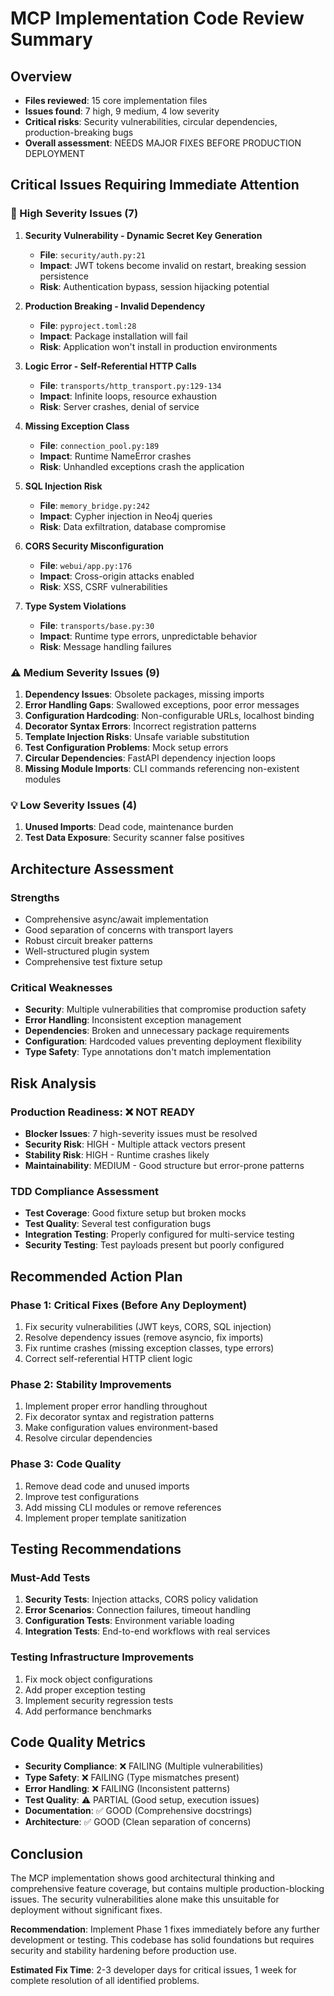 # MCP Implementation Code Review Summary

## Overview
- **Files reviewed**: 15 core implementation files
- **Issues found**: 7 high, 9 medium, 4 low severity
- **Critical risks**: Security vulnerabilities, circular dependencies, production-breaking bugs
- **Overall assessment**: NEEDS MAJOR FIXES BEFORE PRODUCTION DEPLOYMENT

## Critical Issues Requiring Immediate Attention

### 🚨 High Severity Issues (7)

1. **Security Vulnerability - Dynamic Secret Key Generation**
   - **File**: `security/auth.py:21`
   - **Impact**: JWT tokens become invalid on restart, breaking session persistence
   - **Risk**: Authentication bypass, session hijacking potential

2. **Production Breaking - Invalid Dependency**
   - **File**: `pyproject.toml:28`
   - **Impact**: Package installation will fail
   - **Risk**: Application won't install in production environments

3. **Logic Error - Self-Referential HTTP Calls**
   - **File**: `transports/http_transport.py:129-134`
   - **Impact**: Infinite loops, resource exhaustion
   - **Risk**: Server crashes, denial of service

4. **Missing Exception Class**
   - **File**: `connection_pool.py:189`
   - **Impact**: Runtime NameError crashes
   - **Risk**: Unhandled exceptions crash the application

5. **SQL Injection Risk**
   - **File**: `memory_bridge.py:242`
   - **Impact**: Cypher injection in Neo4j queries
   - **Risk**: Data exfiltration, database compromise

6. **CORS Security Misconfiguration**
   - **File**: `webui/app.py:176`
   - **Impact**: Cross-origin attacks enabled
   - **Risk**: XSS, CSRF vulnerabilities

7. **Type System Violations**
   - **File**: `transports/base.py:30`
   - **Impact**: Runtime type errors, unpredictable behavior
   - **Risk**: Message handling failures

### ⚠️ Medium Severity Issues (9)

1. **Dependency Issues**: Obsolete packages, missing imports
2. **Error Handling Gaps**: Swallowed exceptions, poor error messages
3. **Configuration Hardcoding**: Non-configurable URLs, localhost binding
4. **Decorator Syntax Errors**: Incorrect registration patterns
5. **Template Injection Risks**: Unsafe variable substitution
6. **Test Configuration Problems**: Mock setup errors
7. **Circular Dependencies**: FastAPI dependency injection loops
8. **Missing Module Imports**: CLI commands referencing non-existent modules

### 💡 Low Severity Issues (4)

1. **Unused Imports**: Dead code, maintenance burden
2. **Test Data Exposure**: Security scanner false positives

## Architecture Assessment

### Strengths
- Comprehensive async/await implementation
- Good separation of concerns with transport layers
- Robust circuit breaker patterns
- Well-structured plugin system
- Comprehensive test fixture setup

### Critical Weaknesses
- **Security**: Multiple vulnerabilities that compromise production safety
- **Error Handling**: Inconsistent exception management
- **Dependencies**: Broken and unnecessary package requirements
- **Configuration**: Hardcoded values preventing deployment flexibility
- **Type Safety**: Type annotations don't match implementation

## Risk Analysis

### Production Readiness: ❌ NOT READY
- **Blocker Issues**: 7 high-severity issues must be resolved
- **Security Risk**: HIGH - Multiple attack vectors present
- **Stability Risk**: HIGH - Runtime crashes likely
- **Maintainability**: MEDIUM - Good structure but error-prone patterns

### TDD Compliance Assessment
- **Test Coverage**: Good fixture setup but broken mocks
- **Test Quality**: Several test configuration bugs
- **Integration Testing**: Properly configured for multi-service testing
- **Security Testing**: Test payloads present but poorly configured

## Recommended Action Plan

### Phase 1: Critical Fixes (Before Any Deployment)
1. Fix security vulnerabilities (JWT keys, CORS, SQL injection)
2. Resolve dependency issues (remove asyncio, fix imports)
3. Fix runtime crashes (missing exception classes, type errors)
4. Correct self-referential HTTP client logic

### Phase 2: Stability Improvements
1. Implement proper error handling throughout
2. Fix decorator syntax and registration patterns
3. Make configuration values environment-based
4. Resolve circular dependencies

### Phase 3: Code Quality
1. Remove dead code and unused imports
2. Improve test configurations
3. Add missing CLI modules or remove references
4. Implement proper template sanitization

## Testing Recommendations

### Must-Add Tests
1. **Security Tests**: Injection attacks, CORS policy validation
2. **Error Scenarios**: Connection failures, timeout handling
3. **Configuration Tests**: Environment variable loading
4. **Integration Tests**: End-to-end workflows with real services

### Testing Infrastructure Improvements
1. Fix mock object configurations
2. Add proper exception testing
3. Implement security regression tests
4. Add performance benchmarks

## Code Quality Metrics

- **Security Compliance**: ❌ FAILING (Multiple vulnerabilities)
- **Type Safety**: ❌ FAILING (Type mismatches present)
- **Error Handling**: ❌ FAILING (Inconsistent patterns)
- **Test Quality**: ⚠️ PARTIAL (Good setup, execution issues)
- **Documentation**: ✅ GOOD (Comprehensive docstrings)
- **Architecture**: ✅ GOOD (Clean separation of concerns)

## Conclusion

The MCP implementation shows good architectural thinking and comprehensive feature coverage, but contains multiple production-blocking issues. The security vulnerabilities alone make this unsuitable for deployment without significant fixes.

**Recommendation**: Implement Phase 1 fixes immediately before any further development or testing. This codebase has solid foundations but requires security and stability hardening before production use.

**Estimated Fix Time**: 2-3 developer days for critical issues, 1 week for complete resolution of all identified problems.
